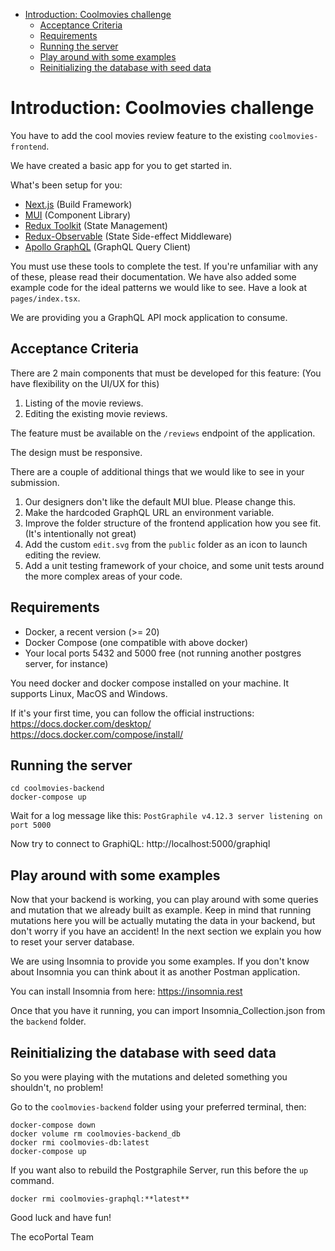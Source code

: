 - [Introduction: Coolmovies challenge](#introduction-coolmovies-challenge)
  - [Acceptance Criteria](#acceptance-criteria)
  - [Requirements](#requirements)
  - [Running the server](#running-the-server)
  - [Play around with some examples](#play-around-with-some-examples)
  - [Reinitializing the database with seed data](#reinitializing-the-database-with-seed-data)

# Introduction: Coolmovies challenge

You have to add the cool movies review feature to the existing `coolmovies-frontend`.

We have created a basic app for you to get started in.

What's been setup for you:

- [Next.js](https://nextjs.org/) (Build Framework)
- [MUI](https://mui.com/) (Component Library)
- [Redux Toolkit](https://redux-toolkit.js.org/) (State Management)
- [Redux-Observable](https://redux-observable.js.org/) (State Side-effect Middleware)
- [Apollo GraphQL](https://www.apollographql.com/) (GraphQL Query Client)

You must use these tools to complete the test. If you're unfamiliar with any of these, please read their documentation. We have also added some example code for the ideal patterns we would like to see. Have a look at `pages/index.tsx`.

We are providing you a GraphQL API mock application to consume.

## Acceptance Criteria

There are 2 main components that must be developed for this feature: (You have flexibility on the UI/UX for this)

1. Listing of the movie reviews.
2. Editing the existing movie reviews.

The feature must be available on the `/reviews` endpoint of the application.

The design must be responsive.

There are a couple of additional things that we would like to see in your submission.

1. Our designers don't like the default MUI blue. Please change this.
2. Make the hardcoded GraphQL URL an environment variable.
3. Improve the folder structure of the frontend application how you see fit. (It's intentionally not great)
4. Add the custom `edit.svg` from the `public` folder as an icon to launch editing the review.
5. Add a unit testing framework of your choice, and some unit tests around the more complex areas of your code.

## Requirements

- Docker, a recent version (>= 20)
- Docker Compose (one compatible with above docker)
- Your local ports 5432 and 5000 free (not running another postgres server, for instance)

You need docker and docker compose installed on your machine. It supports Linux, MacOS and Windows.

If it's your first time, you can follow the official instructions:
https://docs.docker.com/desktop/
https://docs.docker.com/compose/install/

## Running the server

    cd coolmovies-backend
    docker-compose up

Wait for a log message like this: `PostGraphile v4.12.3 server listening on port 5000`

Now try to connect to GraphiQL: http://localhost:5000/graphiql

## Play around with some examples

Now that your backend is working, you can play around with some queries and mutation that we already built as example. Keep in mind that running mutations here you will be actually mutating the data in your backend, but don't worry if you have an accident! In the next section we explain you how to reset your server database.

We are using Insomnia to provide you some examples. If you don't know about Insomnia you can think about it as another Postman application.

You can install Insomnia from here: https://insomnia.rest

Once that you have it running, you can import Insomnia_Collection.json from the `backend` folder.

## Reinitializing the database with seed data

So you were playing with the mutations and deleted something you shouldn't, no problem!

Go to the `coolmovies-backend` folder using your preferred terminal, then:

    docker-compose down
    docker volume rm coolmovies-backend_db
    docker rmi coolmovies-db:latest
    docker-compose up

If you want also to rebuild the Postgraphile Server, run this before the `up` command.

    docker rmi coolmovies-graphql:**latest**

Good luck and have fun!

The ecoPortal Team
